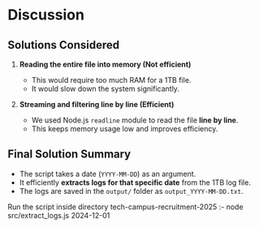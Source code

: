 # Discussion

## Solutions Considered
1. **Reading the entire file into memory (Not efficient)**
   - This would require too much RAM for a 1TB file.
   - It would slow down the system significantly.

2. **Streaming and filtering line by line (Efficient)**
   - We used Node.js `readline` module to read the file **line by line**.
   - This keeps memory usage low and improves efficiency.

## Final Solution Summary
- The script takes a date (`YYYY-MM-DD`) as an argument.
- It efficiently **extracts logs for that specific date** from the 1TB log file.
- The logs are saved in the `output/` folder as `output_YYYY-MM-DD.txt`.

Run the script  inside directory tech-campus-recruitment-2025 :-
node src/extract_logs.js 2024-12-01
